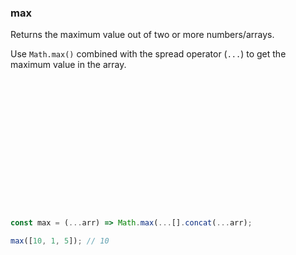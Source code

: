 ### max

Returns the maximum value out of two or more numbers/arrays.

Use `Math.max()` combined with the spread operator (`...`) to get the maximum value in the array.

```js
















const max = (...arr) => Math.max(...[].concat(...arr);
```

```js
max([10, 1, 5]); // 10
```

